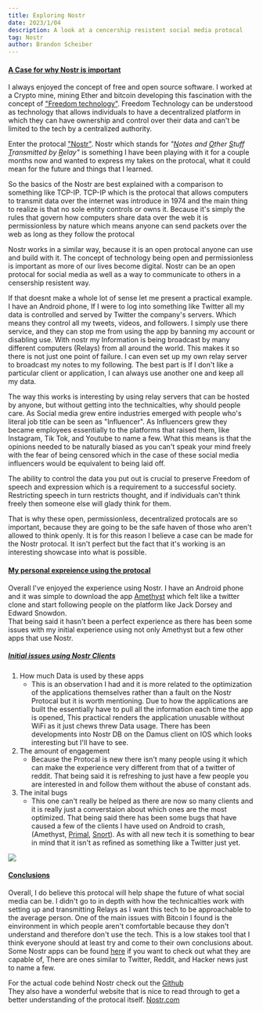 ```yaml
---
title: Exploring Nostr
date: 2023/1/04
description: A look at a cencership resistent social media protocal
tag: Nostr
author: Brandon Scheiber
---
```


#### <ins>A Case for why Nostr is important</ins>
 
I always enjoyed the concept of free and open source software. I worked at a Crypto mine, mining Ether and bitcoin developing this fascination with the concept of ["Freedom technology"](https://eightify.app/summary/blockchain-and-cryptocurrency/bitcoin-nostr-freedom-tech-insights-from-matt-odell). Freedom Technology can be understood as technology that allows individuals to have a decentralized platform in which they can have ownership and control over their data and can't be limited to the tech by a centralized authority.    
  
Enter the protocal ["Nostr"](https://nostr.com/). Nostr which stands for _"<ins>N</ins>otes and <ins>O</ins>ther <ins>S</ins>tuff <ins>T</ins>ransmitted by <ins>R</ins>elay"_ is something I have been playing with it for a couple months now and wanted to express my takes on the protocal, what it could mean for the future and things that I learned. 

So the basics of the Nostr are best explained with a comparison to something like TCP-IP. TCP-IP which is the protocal that allows computers to transmit data over the internet was introduce in 1974 and the main thing to realize is that no sole entity controls or owns it. Because it's simply the rules that govern how computers share data over the web it is permissionless by nature which means anyone can send packets over the web as long as they follow the protocal
  
Nostr works in a similar way, because it is an open protocal anyone can use and build with it. The concept of technology being open and permissionless is important as more of our lives become digital. 
Nostr can be an open protocal for social media as well as a way to communicate to others in a censership resistent way.  

If that doesnt make a whole lot of sense let me present a practical example. I have an Android phone, If I were to log into something like Twitter all my data is controlled and served by Twitter the company's servers. Which means they control all my tweets, videos, and followers. I simply use there service, and they can stop me from using the app by banning my account or disabling use. With nostr my Information is being broadcast by many different computers (Relays) from all around the world. This makes it so there is not just one point of failure. I can even set up my own relay server to broadcast my notes to my following. The best part is If I don't like a particular client or application, I can always use another one and keep all my data.
  
The way this works is interesting by using relay servers that can be hosted by anyone, but without getting into the technicalties, why should people care. As Social media grew entire industries emerged with people who's literal job title can be seen as "Influencer". As Influencers grew they became employees essentially to the platforms that raised them, like Instagram, Tik Tok, and Youtube to name a few. What this means is that the opinions needed to be naturally biased as you can't speak your mind freely with the fear of being censored which in the case of these social media influencers would be equivalent to being laid off.  
  
The ability to control the data you put out is crucial to preserve Freedom of speech and expression which is a requirement to a successful society. Restricting speech in turn restricts thought, and if individuals can't think freely then someone else will glady think for them. 
  
   

That is why these open, permissionless, decentralized protocals are so important, because they are going to be the safe haven of those who aren't allowed to think openly. 
It is for this reason I believe a case can be made for the Nostr protocal. It isn't perfect but the fact that it's working is an interesting showcase into what is possible.    

#### <ins>My personal expreience using the protocal</ins>

Overall I've enjoyed the experience using Nostr. I have an Android phone and it was simple to download the app [Amethyst](https://www.nostrapps.com/apps/amethyst) which felt like a twitter clone and start following people on the platform like Jack Dorsey and Edward Snowdon.   
That being said it hasn't been a perfect experience as there has been some issues with my initial experience using not only Amethyst but a few other apps that use Nostr.  

##### <ins>Initial issues using Nostr Clients</ins>
1.  How much Data is used by these apps  
    - This is an observation I had and it is more related to the optimization of the applications themselves rather than a fault on the Nostr Protocal but it is worth mentioning. Due to how the applications are built the essentially have to pull all the information each time the app is opened, This practical renders the application unusable without WiFi as it just chews threw Data usage. There has been developments into Nostr DB on the Damus client on IOS which looks interesting but I'll have to see.
2. The amount of engagement
    - Because the Protocal is new there isn't many people using it which can make the experience very different from that of a twitter of reddit. That being said it is refreshing to just have a few people you are interested in and follow them without the abuse of constant ads. 
3. The inital bugs
    - This one can't really be helped as there are now so many clients and it is really just a converstaion about which ones are the most optimized. That being said there has been some bugs that have caused a few of the clients I have used on Android to crash, (Amethyst, [Primal](https://www.nostrapps.com/apps/snort), [Snort](https://www.nostrapps.com/apps/snort)). As with all new tech it is something to bear in mind that it isn't as refined as something like a Twitter just yet.
   
   
![](/images/nostr.jpg)


#### <ins>Conclusions</ins>

Overall, I do believe this protocal will help shape the future of what social media can be. I didn't go to in depth with how the technicalties work with setting up and transmitting Relays as I want this tech to be approachable to the average person. One of the main issues with Bitcoin I found is the einvironment in which people aren't comfortable because they don't understand and therefore don't use the tech. This is a low stakes tool that I think everyone should at least try and come to their own conclusions about. Some Nostr apps can be found [here](https://www.nostrapps.com/) if you want to check out what they are capable of, There are ones similar to Twitter, Reddit, and Hacker news just to name a few.   
  
For the actual code behind Nostr check out the [Github](https://github.com/nostr-protocol/nostr)  
They also have a wonderful website that is nice to read through to get a better understanding of the protocal itself.  [Nostr.com](https://nostr.com/)



